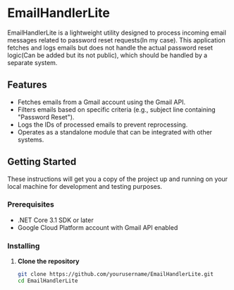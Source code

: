 # EmailHandlerLite

EmailHandlerLite is a lightweight utility designed to process incoming email messages related to password reset requests(In my case). This application fetches and logs emails but does not handle the actual password reset logic(Can be added but its not public), which should be handled by a separate system.

## Features

- Fetches emails from a Gmail account using the Gmail API.
- Filters emails based on specific criteria (e.g., subject line containing "Password Reset").
- Logs the IDs of processed emails to prevent reprocessing.
- Operates as a standalone module that can be integrated with other systems.

## Getting Started

These instructions will get you a copy of the project up and running on your local machine for development and testing purposes.

### Prerequisites

- .NET Core 3.1 SDK or later
- Google Cloud Platform account with Gmail API enabled

### Installing

1. **Clone the repository**

   ```bash
   git clone https://github.com/yourusername/EmailHandlerLite.git
   cd EmailHandlerLite
